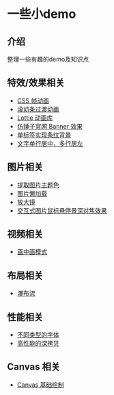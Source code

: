 <h1>一些小demo</h1>

## 介绍

整理一些有趣的demo及知识点

## 特效/效果相关

- [CSS 帧动画](https://kailong321200875.github.io/some-demo/html/index.html?type=frame-animation&name=CSS+%E5%B8%A7%E5%8A%A8%E7%94%BB)
- [滚动条过渡动画](https://kailong321200875.github.io/some-demo/html/index.html?type=scroll-animation&name=%E6%BB%9A%E5%8A%A8%E6%9D%A1%E8%BF%87%E6%B8%A1%E5%8A%A8%E7%94%BB)
- [Lottie 动画库](https://kailong321200875.github.io/some-demo/html/index.html?type=lottie&name=Lottie+%E5%8A%A8%E7%94%BB%E5%BA%93)
- [仿锤子官网 Banner 效果](https://kailong321200875.github.io/some-demo/html/index.html?type=3d-banner&name=%E4%BB%BF%E9%94%A4%E5%AD%90%E5%AE%98%E7%BD%91+Banner+%E6%95%88%E6%9E%9C)
- [单标签实现条纹背景](https://kailong321200875.github.io/some-demo/html/index.html?type=stripe-background&name=%E5%8D%95%E6%A0%87%E7%AD%BE%E5%AE%9E%E7%8E%B0%E6%9D%A1%E7%BA%B9%E8%83%8C%E6%99%AF)
- [文字单行居中，多行居左](https://kailong321200875.github.io/some-demo/html/index.html?type=test-align&name=%E6%96%87%E5%AD%97%E5%8D%95%E8%A1%8C%E5%B1%85%E4%B8%AD%EF%BC%8C%E5%A4%9A%E8%A1%8C%E5%B1%85%E5%B7%A6)

## 图片相关

- [提取图片主题色](https://kailong321200875.github.io/some-demo/html/index.html?type=img-theme&name=%E6%8F%90%E5%8F%96%E5%9B%BE%E7%89%87%E4%B8%BB%E9%A2%98%E8%89%B2)
- [图片懒加载](https://kailong321200875.github.io/some-demo/html/index.html?type=img-lazy-load&name=%E5%9B%BE%E7%89%87%E6%87%92%E5%8A%A0%E8%BD%BD)
- [放大镜](https://kailong321200875.github.io/some-demo/html/index.html?type=magnifier&name=%E6%94%BE%E5%A4%A7%E9%95%9C)
- [交互式图片鼠标悬停景深对焦效果](https://kailong321200875.github.io/some-demo/html/index.html?type=deep-focus&name=%E4%BA%A4%E4%BA%92%E5%BC%8F%E5%9B%BE%E7%89%87%E9%BC%A0%E6%A0%87%E6%82%AC%E5%81%9C%E6%99%AF%E6%B7%B1%E5%AF%B9%E7%84%A6%E6%95%88%E6%9E%9C)

## 视频相关

- [画中画模式](https://kailong321200875.github.io/some-demo/html/index.html?type=pip&name=%E7%94%BB%E4%B8%AD%E7%94%BB%E6%A8%A1%E5%BC%8F)

## 布局相关

- [瀑布流](https://kailong321200875.github.io/some-demo/html/index.html?type=waterfall-flow&name=%E7%80%91%E5%B8%83%E6%B5%81)

## 性能相关

- [不同类型的字体](https://kailong321200875.github.io/some-demo/html/index.html?type=deep-clone&name=%E9%AB%98%E6%80%A7%E8%83%BD%E7%9A%84%E6%B7%B1%E6%8B%B7%E8%B4%9D)
- [高性能的深拷贝](https://kailong321200875.github.io/some-demo/html/index.html?type=fonts&name=%E4%B8%8D%E5%90%8C%E7%B1%BB%E5%9E%8B%E7%9A%84%E5%AD%97%E4%BD%93)

## Canvas 相关

- [Canvas 基础绘制](https://kailong321200875.github.io/some-demo/html/index.html?type=canvas-foundation&name=Canvas+%E5%9F%BA%E7%A1%80%E7%BB%98%E5%88%B6)
<!-- - [粒子特效](https://github.com/kailong321200875/some-demo/tree/master/src/views/particle-effect/README.md)
- [鼠标和屏幕互动](https://github.com/kailong321200875/some-demo/tree/master/src/views/mouse-interaction/README.md) -->

